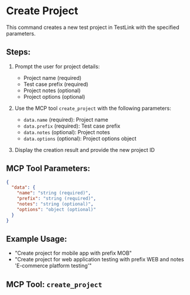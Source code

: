 # Create Project

This command creates a new test project in TestLink with the specified parameters.

## Steps:
1. Prompt the user for project details:
   - Project name (required)
   - Test case prefix (required)
   - Project notes (optional)
   - Project options (optional)

2. Use the MCP tool `create_project` with the following parameters:
   - `data.name` (required): Project name
   - `data.prefix` (required): Test case prefix
   - `data.notes` (optional): Project notes
   - `data.options` (optional): Project options object

3. Display the creation result and provide the new project ID

## MCP Tool Parameters:
```json
{
  "data": {
    "name": "string (required)",
    "prefix": "string (required)", 
    "notes": "string (optional)",
    "options": "object (optional)"
  }
}
```

## Example Usage:
- "Create project for mobile app with prefix MOB"
- "Create project for web application testing with prefix WEB and notes 'E-commerce platform testing'"

## MCP Tool: `create_project`
